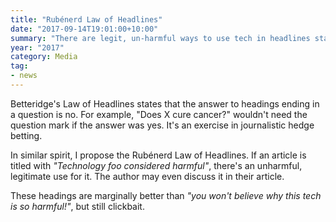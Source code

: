 ```yaml
---
title: "Rubénerd Law of Headlines"
date: "2017-09-14T19:01:00+10:00"
summary: "There are legit, un-harmful ways to use tech in headlines stating they're considered harmful"
year: "2017"
category: Media
tag:
- news
---
```

Betteridge's Law of Headlines states that the answer to headings ending in a question is no. For example, "Does X cure cancer?" wouldn't need the question mark if the answer was yes. It's an exercise in journalistic hedge betting.

In similar spirit, I propose the Rubénerd Law of Headlines. If an article is titled with *"Technology foo considered harmful"*, there's an unharmful, legitimate use for it. The author may even discuss it in their article.

These headings are marginally better than *"you won't believe why this tech is so harmful!"*, but still clickbait.

